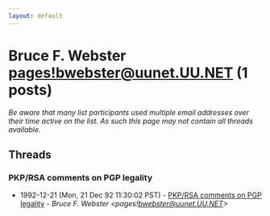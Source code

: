```yaml
---
layout: default
---
```


# Bruce F. Webster <pages!bwebster@uunet.UU.NET> (1 posts)

_Be aware that many list participants used multiple email addresses over their time active on the list. As such this page may not contain all threads available._

## Threads

### PKP/RSA comments on PGP legality
+ 1992-12-21 (Mon, 21 Dec 92 11:30:02 PST) - [PKP/RSA comments on PGP legality](/archive/1992/12/2c04576545973162337525081791a5e8cbcdb508631c34ef4eaac1948969a978) - _Bruce F. Webster \<pages!bwebster@uunet.UU.NET\>_

